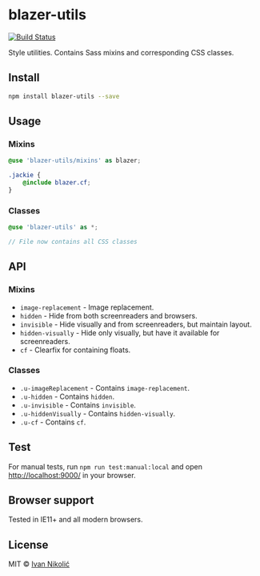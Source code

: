 # blazer-utils

[![Build Status][ci-img]][ci]

Style utilities. Contains Sass mixins and corresponding CSS classes.

## Install

```sh
npm install blazer-utils --save
```

## Usage

### Mixins

```scss
@use 'blazer-utils/mixins' as blazer;

.jackie {
	@include blazer.cf;
}
```

### Classes

```scss
@use 'blazer-utils' as *;

// File now contains all CSS classes
```

## API

### Mixins

-   `image-replacement` - Image replacement.
-   `hidden` - Hide from both screenreaders and browsers.
-   `invisible` - Hide visually and from screenreaders, but maintain layout.
-   `hidden-visually` - Hide only visually, but have it available for
    screenreaders.
-   `cf` - Clearfix for containing floats.

### Classes

-   `.u-imageReplacement` - Contains `image-replacement`.
-   `.u-hidden` - Contains `hidden`.
-   `.u-invisible` - Contains `invisible`.
-   `.u-hiddenVisually` - Contains `hidden-visually`.
-   `.u-cf` - Contains `cf`.

## Test

For manual tests, run `npm run test:manual:local` and open
<http://localhost:9000/> in your browser.

## Browser support

Tested in IE11+ and all modern browsers.

## License

MIT © [Ivan Nikolić](http://ivannikolic.com)

<!-- prettier-ignore-start -->

[ci]: https://travis-ci.org/niksy/blazer-utils
[ci-img]: https://travis-ci.org/niksy/blazer-utils.svg?branch=master

<!-- prettier-ignore-end -->
